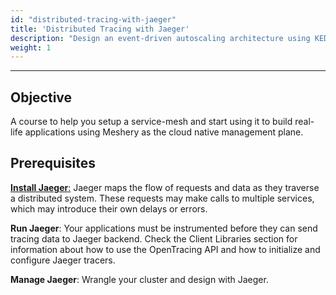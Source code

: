 ```yaml
---
id: "distributed-tracing-with-jaeger"
title: 'Distributed Tracing with Jaeger'
description: "Design an event-driven autoscaling architecture using KEDA."
weight: 1
---
```



---

## Objective
A course to help you setup a service-mesh and start using it to build real-life applications using Meshery
as the cloud native management plane.

## Prerequisites

[**Install Jaeger**:](https://www.jaegertracing.io)
Jaeger maps the flow of requests and data as they traverse a distributed system. These requests may make calls to multiple services, which may introduce their own delays or errors.

**Run Jaeger**:
Your applications must be instrumented before they can send tracing data to Jaeger backend. Check the Client Libraries section for information about how to use the OpenTracing API and how to initialize and configure Jaeger tracers.

**Manage Jaeger**:
Wrangle your cluster and design with Jaeger.